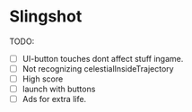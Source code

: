 # Slingshot
TODO:
- [  ]  UI-button touches dont affect stuff ingame.
- [  ]  Not recognizing celestialInsideTrajectory
- [  ]  High score
- [  ]  launch with buttons
- [  ]  Ads for extra life.
